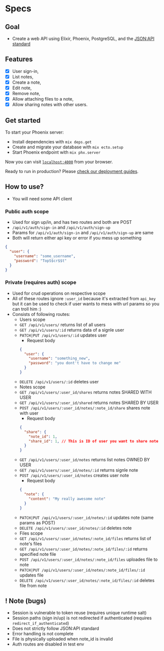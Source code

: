 # Specs

## Goal

- Create a web API using Elixir, Phoenix, PostgreSQL, and the [JSON:API standard](https://jsonapi.org/)

## Features

- [x] User sign-in,
- [x] List notes,
- [x] Create a note,
- [x] Edit note,
- [x] Remove note,
- [x] Allow attaching files to a note,
- [x] Allow sharing notes with other users.

## Get started

To start your Phoenix server:

- Install dependencies with `mix deps.get`
- Create and migrate your database with `mix ecto.setup`
- Start Phoenix endpoint with `mix phx.server`

Now you can visit [`localhost:4000`](http://localhost:4000) from your browser.

Ready to run in production? Please [check our deployment guides](https://hexdocs.pm/phoenix/deployment.html).

## How to use?

- You will need some API client

### Public auth scope

- Used for sign up/in, and has two routes and both are POST
- `/api/v1/auth/sign-in` and `/api/v1/auth/sign-up`
- Params for `/api/v1/auth/sign-in` and `/api/v1/auth/sign-up` are same
- Both will return either api key or error if you mess up something

```json
{
  "user": {
    "username": "some_username",
    "password": "TopS$cr$$t"
  }
}
```

### Private (requires auth) scope

- Used for crud operations on respective scope
- All of these routes ignore `:user_id` because it's extracted from `api_key` but it can be used to check if user wants to mess with url params so you can troll him :)
- Consists of following routes:
  - Users scope
  - `GET /api/v1/users/` returns list of all users
  - `GET /api/v1/users/:id` returns data of a signle user
  - `PATCH|PUT /api/v1/users/:id` updates user
    - Request body
    ```json
    {
      "user": {
        "username": "something_new",
        "password": "you dont't have to change me"
      }
    }
    ```
  - `DELETE /api/v1/users/:id` deletes user
  - Notes scope
  - `GET /api/v1/users/:user_id/shares` returns notes SHARED WITH USER
  - `GET /api/v1/users/:user_id/shared` returns notes SHARED BY USER
  - `POST /api/v1/users/:user_id/notes/:note_id/share` shares note with user
    - Request body
    ```json
    {
      "share": {
        "note_id": 1,
        "share_id": 1, // This is ID of user you want to share note to
      }
    }
    ```
  - `GET /api/v1/users/:user_id/notes` returns list notes OWNED BY USER
  - `GET /api/v1/users/:user_id/notes/:id` returns signle note
  - `POST /api/v1/users/:user_id/notes` creates user note
    - Request body
    ```json
    {
      "note": {
        "content": "My really awesome note"
      }
    }
    ```
  - `PATCH|PUT /api/v1/users/:user_id/notes/:id` updates note (same params as POST)
  - `DELETE /api/v1/users/:user_id/notes/:id` deletes note
  - Files scope
  - `GET /api/v1/users/:user_id/notes/:note_id/files` returns list of note's files
  - `GET /api/v1/users/:user_id/notes/:note_id/files/:id` returns specified note file
  - `POST /api/v1/users/:user_id/notes/:note_id/files` uploades file to note
  - `PATCH|PUT /api/v1/users/:user_id/notes/:note_id/files/:id` updates file
  - `DELETE /api/v1/users/:user_id/notes/:note_id/files/:id` deletes file from note


## ! Note (bugs)

- Session is vulnerable to token reuse (requires unique runtime salt)
- Session paths (sign in/up) is not redirected if authenticated (requires `redirect_if_authenticated`)
- Does not strictly follow JSON:API standard
- Error handling is not complete
- File is physically uploaded when note_id is invalid
- Auth routes are disabled in test env
